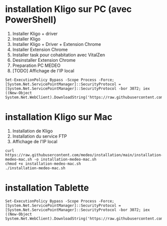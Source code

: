 # installation Kligo sur PC (avec PowerShell)

1. Installer Kligo + driver
2. Installer Kligo
3. Installer Kligo + Driver + Extension Chrome
4. Installer Extension Chrome
5. Installer task pour cohabitation avec VitalZen
6. Desinstaller Extension Chrome
7. Preparation PC MEDEO
8. [TODO] Affichage de l'IP local
```
Set-ExecutionPolicy Bypass -Scope Process -Force; [System.Net.ServicePointManager]::SecurityProtocol = [System.Net.ServicePointManager]::SecurityProtocol -bor 3072; iex ((New-Object System.Net.WebClient).DownloadString('https://raw.githubusercontent.com/medeo/installation/main/installation.ps1'))
```

# installation Kligo sur Mac

1. Installation de Kligo
2. Installation du service FTP
3. Affichage de l'IP local
```
curl https://raw.githubusercontent.com/medeo/installation/main/installation-medeo-mac.sh -o installation-medeo-mac.sh
chmod +x installation-medeo-mac.sh
./installation-medeo-mac.sh
```


# installation Tablette

```
Set-ExecutionPolicy Bypass -Scope Process -Force; [System.Net.ServicePointManager]::SecurityProtocol = [System.Net.ServicePointManager]::SecurityProtocol -bor 3072; iex ((New-Object System.Net.WebClient).DownloadString('https://raw.githubusercontent.com/medeo/installation/main/install.ps1'))
```
